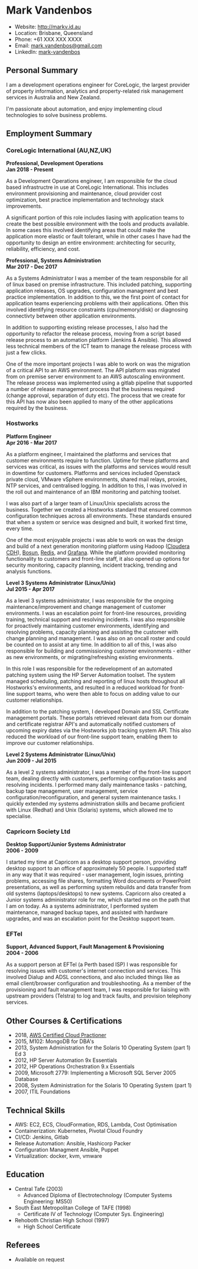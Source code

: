# Mark Vandenbos

- Website: http://markv.id.au
- Location: Brisbane, Queensland
- Phone: +61 XXX XXX XXXX
- Email: mark.vandenbos@gmail.com
- LinkedIn: [mark-vandenbos](https://www.linkedin.com/in/mark-vandenbos-0b8a181a/)

## Personal Summary

I am a development operations engineer for CoreLogic, the largest provider of property information, analytics and property-related risk management services in Australia and New Zealand. 

I'm passionate about automation, and enjoy implementing cloud technologies to solve business problems.

## Employment Summary

### CoreLogic International (AU,NZ,UK)
__Professional, Development Operations__  
__Jan 2018 - Present__

As a Development Operations engineer, I am responsible for the cloud based infrastructre in use at CoreLogic International. This includes environment provisioning and maintenance, cloud provider cost optimization, best practice implementation and technology stack improvements. 

A significant portion of this role includes liasing with application teams to create the best possible environment with the tools and products available. In some cases this involved identifying areas that could make the application more elastic or fault tolerant, while in other cases I have had the opportunity to design an entire environment: architecting for security, reliability, efficiency, and cost.

__Professional, Systems Administration__  
__Mar 2017 - Dec 2017__

As a Systems Administrator I was a member of the team responsbile for all of linux based on premise infrastructure. This included patching, supporting application releases, OS upgrades, configuration managment and best practice implementation. In addition to this, we the first point of contact for application teams experiencing problems with their applications. Often this involved identifying resource constraints (cpu/memory/disk) or diagnosing connectivty between other application environments. 

In addition to supporting existing release processes, I also had the opportunity to refactor the release process, moving from a script based release process to an automation platform (Jenkins & Ansible). This allowed less technical members of the ICT team to manage the release process with just a few clicks.

One of the more important projects I was able to work on was the migration of a critical API to an AWS environment. The API platform was migrated from on premise server environment to an AWS autoscaling environment. The release process was implemented using a gitlab pipeline that supported a number of release management process that the business required (change approval, separation of duty etc). The process that we create for this API has now also been applied to many of the other applications required by the business. 

###  Hostworks
__Platform Engineer__  
__Apr 2016 - Mar 2017__

As a platform engineer, I maintained the platforms and services that customer environments require to function. Uptime for these platforms and services was critical, as issues with the platforms and services would result in downtime for customers. Platforms and services included Openstack private cloud, VMware vSphere environments, shared mail relays, proxies, NTP services, and centralised logging. In addition to this, I was involved in the roll out and maintenance of an IBM monitoring and patching toolset.

I was also part of a larger team of Linux/Unix specialists across the business. Together we created a Hostworks standard that ensured common configuration techniques across all environments. These standards ensured that when a system or service was designed and built, it worked first time, every time.

One of the most enjoyable projects i was able to work on was the design and build of a next generation monitoring platform using Hadoop ([Cloudera CDH](https://www.cloudera.com/products/open-source/apache-hadoop/key-cdh-components.html)), [Bosun](https://bosun.org/), [Redis](https://redis.io/), and [Grafana](https://grafana.com/). While the platform provided monitoring functionality to customers and front-line staff, it also opened up options for security monitoring, capacity planning, incident tracking, trending and analysis functions.

__Level 3 Systems Administrator (Linux/Unix)__  
__Jul 2015 - Apr 2017__

As a level 3 systems administrator, I was responsible for the ongoing maintenance/improvement and change management of customer environments. I was an escalation point for front-line resources, providing training, technical support and resolving incidents. I was also responsible for proactively maintaining customer environments, identifying and resolving problems, capacity planning and assisting the customer with change planning and management. I was also on an oncall roster and could be counted on to assist at any time. In addition to all of this, I was also responsible for building and commissioning customer environments - either as new environments, or migrating/refreshing existing environments.

In this role I was responsible for the redevelopment of an automated patching system using the HP Server Automation toolset. The system managed scheduling, patching and reporting of linux hosts throughout all Hostworks's environments, and resulted in a reduced workload for front-line support teams, who were then able to focus on adding value to our customer relationships.

In addition to the patching system, I developed Domain and SSL Certificate management portals. These portals retrieved relevant data from our domain and certificate registrar API's and automatically notified customers of upcoming expiry dates via the Hostworks job tracking system API. This also reduced the workload of our front-line support team, enabling them to improve our customer relationships.

__Level 2 Systems Administrator (Linux/Unix)__  
__Jun 2009 - Jul 2015__

As a level 2 systems administrator, I was a member of the front-line support team, dealing directly with customers, performing configuration tasks and resolving incidents. I performed many daily maintenance tasks - patching, backup tape management, user management, service configuration/reconfiguration, and general system maintenance tasks. I quickly extended my systems administration skills and became proficient with Linux (Redhat) and Unix (Solaris) systems, which allowed me to specialise.

### Capricorn Society Ltd
__Desktop Support/Junior Systems Administrator__  
__2006 - 2009__

I started my time at Capricorn as a desktop support person, providing desktop support to an office of approximately 50 people. I supported staff in any way that it was required - user management, login issues, printing problems, accessing file shares, formatting Word documents or PowerPoint presentations, as well as performing system rebuilds and data transfer from old systems (laptops/desktops) to new systems. Capricorn also created a Junior systems administrator role for me, which started me on the path that I am on today. As a systems administrator, I performed system maintenance, managed backup tapes, and assisted with hardware upgrades, and was an escalation point for the Desktop support team.


### EFTel
__Support, Advanced Support, Fault Management & Provisioning__  
__2004 - 2006__

As a support person at EFTel (a Perth based ISP) I was responsible for resolving issues with customer's internet connection and services. This involved Dialup and ADSL connections, and also included things like as email client/browser configuration and troubleshooting. As a member of the provisioning and fault management team, I was responsible for liaising with upstream providers (Telstra) to log and track faults, and provision telephony services.

## Other Courses & Certifications

- 2018, [AWS Certified Cloud Practioner](https://www.certmetrics.com/amazon/public/badge.aspx?i=9&t=c&d=2018-08-30&ci=AWS00449233)
- 2015, M102: MongoDB for DBA's
- 2013, System Administration for the Solaris 10 Operating System (part 1) Ed 3
- 2012, HP Server Automation 9x Essentials
- 2012, HP Operations Orchestration 9.x Essentials
- 2009, Microsoft 2779: Implementing a Microsoft SQL Server 2005 Database
- 2008, System Administration for the Solaris 10 Operating System (part 1)
- 2007, ITIL Foundations

## Technical Skills

- AWS: EC2, ECS, CloudFormation, RDS, Lambda, Cost Optimisation
- Containerization: Kubernetes, Pivotal Cloud Foundry
- CI/CD: Jenkins, Gitlab
- Release Automation: Ansible, Hashicorp Packer
- Configuration Managment Ansible, Puppet
- Virtualization: docker, kvm, vmware

## Education

- Central Tafe (2003)
  - Advanced Diploma of Electrotechnology (Computer Systems Engineering: MS50)
- South East Metropolitan College of TAFE (1998)
  - Certificate IV of Technology (Computer Sys. Engineering)
- Rehoboth Christian High School (1997)
  - High School Certificate

## Referees

- Available on request
